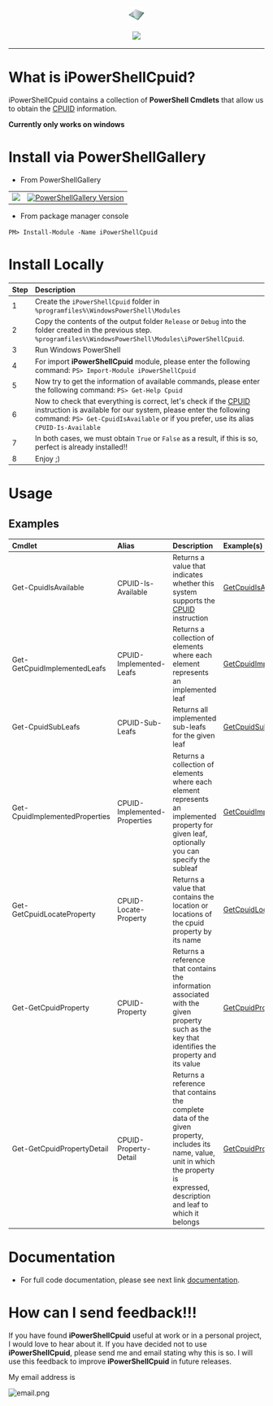 <p align="center">
  <img src="https://github.com/iAJTin/iPowerShellCpuid/blob/main/powershellgallery/iPowerShellCpuid.png" height="32">
</p>
<p align="center">
  <a href="https://github.com/iAJTin/iPowerShellCpuid">
    <img src="https://img.shields.io/badge/iTin-iPowerShellCpuid-green.svg?style=flat"/>
  </a>
</p>

***

# What is iPowerShellCpuid?

iPowerShellCpuid contains a collection of **PowerShell Cmdlets** that allow us to obtain the [CPUID] information.

**Currently only works on windows**

# Install via PowerShellGallery

- From PowerShellGallery

<table>
  <tr>
    <td>
      <a href="https://github.com/iAJTin/iPowerShellCpuid">
        <img src="https://img.shields.io/badge/-iPowerShellCpuid-green.svg?style=flat"/>
      </a>
    </td>
    <td>
      <a href="https://www.powershellgallery.com/packages/iPowerShellCpuid/">
        <img alt="PowerShellGallery Version" 
             src="https://img.shields.io/powershellgallery/v/iPowerShellCpuid.svg?style=flat-square&label=iPowerShellCpuid" /> 
      </a>
    </td>  
  </tr>
</table>

- From package manager console

```PM> Install-Module -Name iPowerShellCpuid```

# Install Locally

|Step|Description|
|:------|:------|
|1|Create the ```iPowerShellCpuid``` folder in ```%programfiles%\WindowsPowerShell\Modules```|
|2|Copy the contents of the output folder ```Release``` or ```Debug``` into the folder created in the previous step. ```%programfiles%\WindowsPowerShell\Modules\iPowerShellCpuid```.|
|3|Run Windows PowerShell|
|4|For import **iPowerShellCpuid** module, please enter the following command: ```PS> Import-Module iPowerShellCpuid```|
|5|Now try to get the information of available commands, please enter the following command: ```PS> Get-Help Cpuid```|
|6|Now to check that everything is correct, let's check if the [CPUID] instruction is available for our system, please enter the following command: ```PS> Get-CpuidIsAvailable``` or if you prefer, use its alias ```CPUID-Is-Available```|
|7|In both cases, we must obtain ```True``` or ```False``` as a result, if this is so, perfect is already installed!!|
|8|Enjoy ;)| 

# Usage

## Examples

|Cmdlet|Alias|Description|Example(s)|
|:------|:------|:----------|:----------|
|Get-CpuidIsAvailable|CPUID-Is-Available|Returns a value that indicates whether this system supports the [CPUID] instruction|[GetCpuidIsAvailable](./documentation/PowerShellCpuid.CmdLets/GetCpuidIsAvailableCmdlet.md)|
|Get-GetCpuidImplementedLeafs|CPUID-Implemented-Leafs|Returns a collection of elements where each element represents an implemented leaf|[GetCpuidImplementedLeafs](./documentation/PowerShellCpuid.CmdLets/GetCpuidImplementedLeafsCmdlet.md)|
|Get-CpuidSubLeafs|CPUID-Sub-Leafs|Returns all implemented sub-leafs for the given leaf|[GetCpuidSubLeafs](./documentation/PowerShellCpuid.CmdLets/GetCpuidSubLeafsCmdlet.md)|
|Get-CpuidImplementedProperties|CPUID-Implemented-Properties|Returns a collection of elements where each element represents an implemented property for given leaf, optionally you can specify the subleaf|[GetCpuidImplementedProperties](./documentation/PowerShellCpuid.CmdLets/CpuidImplementedPropertiesCmdlet.md)|
|Get-GetCpuidLocateProperty|CPUID-Locate-Property|Returns a value that contains the location or locations of the cpuid property by its name| [GetCpuidLocateProperty](./documentation/PowerShellCpuid.CmdLets/GetCpuidLocatePropertyCmdlet.md)|
|Get-GetCpuidProperty|CPUID-Property|Returns a reference that contains the information associated with the given property such as the key that identifies the property and its value|[GetCpuidProperty](./documentation/PowerShellCpuid.CmdLets/GetCpuidPropertyCmdlet.md)|
|Get-GetCpuidPropertyDetail|CPUID-Property-Detail|Returns a reference that contains the complete data of the given property, includes its name, value, unit in which the property is expressed, description and leaf to which it belongs|[GetCpuidPropertyDetail](./documentation/PowerShellCpuid.CmdLets/GetCpuidPropertyDetailCmdlet.md)|

# Documentation

 - For full code documentation, please see next link [documentation].

# How can I send feedback!!!

If you have found **iPowerShellCpuid** useful at work or in a personal project, I would love to hear about it. If you have decided not to use **iPowerShellCpuid**, please send me and email stating why this is so. I will use this feedback to improve **iPowerShellCpuid** in future releases.

My email address is 

![email.png][email] 

[email]: ./assets/email.png "email"
[CPUID]: https://github.com/iAJTin/iCPUID
[documentation]: ./documentation/iPowerShellCpuid.md

